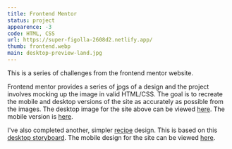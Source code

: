 ```yaml
---
title: Frontend Mentor
status: project
appearence: -3
code: HTML, CSS
url: https://super-figolla-2608d2.netlify.app/
thumb: frontend.webp
main: desktop-preview-land.jpg
---
```


This is a series of challenges from the frontend mentor website.

 Frontend mentor provides a series of jpgs of a design and the project involves mocking up the image in valid HTML/CSS. The goal is to recreate the mobile and desktop versions of the site as accurately as possible from the images. The desktop image for the site above can be viewed [here](https://drive.google.com/file/d/1hoiNl5ozCMzvAyrsBvcdR6dBk5NPVLro/view?usp=sharing). The mobile version is [here](https://drive.google.com/file/d/10MMZql2gszvv7cT8sT_ntmJisZJaM4JP/view?usp=sharing).

 I've also completed another, simpler [recipe](https://hilarious-yeot-9deb1f.netlify.app/) design. This is based on this [desktop storyboard](https://drive.google.com/file/d/1LzRLWmBCo57ehjpFZjor6kaIS7C8S6hl/view?usp=sharing). The mobile design for the site can be viewed [here](https://drive.google.com/file/d/1S_2Twf0yxZF8XoDj9fL5WAwYcgxbSX2F/view?usp=sharing).






